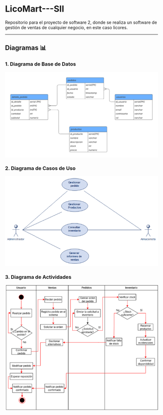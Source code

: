 # LicoMart---SII

Repositorio para el proyecto de software 2, donde se realiza un software de gestión de ventas de cualquier negocio, en este caso licores.

---

## Diagramas 📊

### 1. Diagrama de Base de Datos
![Diagrama BD](imgs/BD.png)

### 2. Diagrama de Casos de Uso
![Diagrama Casos de Uso](imgs/CU.png)

### 3. Diagrama de Actividades
![Diagrama de Actividades](imgs/Actividades.png)
